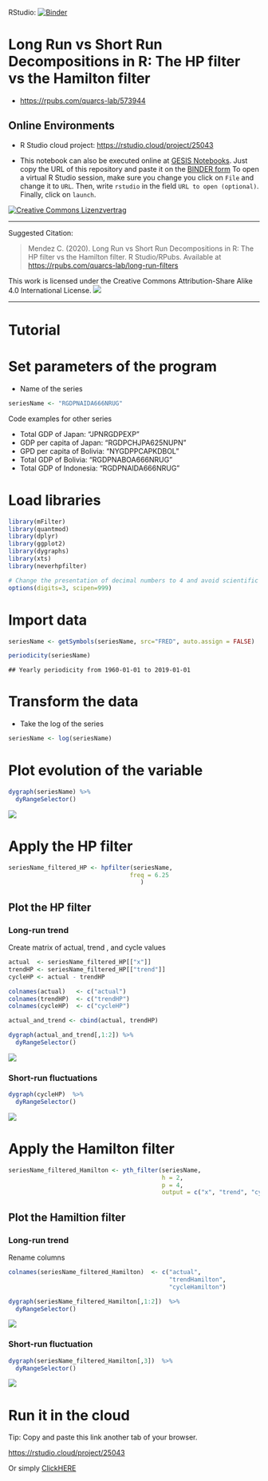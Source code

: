RStudio: [![Binder](http://mybinder.org/badge_logo.svg)](http://mybinder.org/v2/gh/quarcs-lab/tutorial-long-run-filters/main?urlpath=rstudio)

# Long Run vs Short Run Decompositions in R:  The HP filter vs the Hamilton filter

- https://rpubs.com/quarcs-lab/573944

## Online Environments

- R Studio cloud project: https://rstudio.cloud/project/25043

- This notebook can also be executed online at [GESIS Notebooks](https://notebooks.gesis.org). Just copy the URL of this repository and paste it on the [BINDER form](https://notebooks.gesis.org/binder/) To open a virtual R Studio session, make sure you change you click on `File` and change it to `URL`. Then, write `rstudio` in the field `URL to open (optional)`. Finally, click on `launch`.  


[![Creative Commons Lizenzvertrag](https://i.creativecommons.org/l/by-sa/4.0/88x31.png)](http://creativecommons.org/licenses/by-sa/4.0/)

---

Suggested Citation:

> Mendez C. (2020). Long Run vs Short Run Decompositions in R: The HP
> filter vs the Hamilton filter. R Studio/RPubs. Available at
> <https://rpubs.com/quarcs-lab/long-run-filters>

This work is licensed under the Creative Commons Attribution-Share Alike
4.0 International License. ![](License.png)

---

# Tutorial

# Set parameters of the program

  - Name of the series

<!-- end list -->

``` r
seriesName <- "RGDPNAIDA666NRUG"
```

Code examples for other series

  - Total GDP of Japan: “JPNRGDPEXP”
  - GDP per capita of Japan: “RGDPCHJPA625NUPN”
  - GPD per capita of Bolivia: “NYGDPPCAPKDBOL”
  - Total GDP of Bolivia: “RGDPNABOA666NRUG”
  - Total GDP of Indonesia: “RGDPNAIDA666NRUG”

# Load libraries

``` r
library(mFilter)
library(quantmod)
library(dplyr)
library(ggplot2)
library(dygraphs)
library(xts)
library(neverhpfilter)

# Change the presentation of decimal numbers to 4 and avoid scientific notation
options(digits=3, scipen=999)
```

# Import data

``` r
seriesName <- getSymbols(seriesName, src="FRED", auto.assign = FALSE)
```

``` r
periodicity(seriesName)
```

    ## Yearly periodicity from 1960-01-01 to 2019-01-01

# Transform the data

  - Take the log of the series

<!-- end list -->

``` r
seriesName <- log(seriesName)
```

# Plot evolution of the variable

``` r
dygraph(seriesName) %>%
  dyRangeSelector()
```

![](tutorial-long-run-filters_files/figure-gfm/unnamed-chunk-6-1.png)<!-- -->

# Apply the HP filter

``` r
seriesName_filtered_HP <- hpfilter(seriesName,
                                  freq = 6.25      
                                     )
```

## Plot the HP filter

### Long-run trend

Create matrix of actual, trend , and cycle values

``` r
actual  <- seriesName_filtered_HP[["x"]]
trendHP <- seriesName_filtered_HP[["trend"]]
cycleHP <- actual - trendHP

colnames(actual)   <- c("actual")
colnames(trendHP)  <- c("trendHP")
colnames(cycleHP)  <- c("cycleHP")

actual_and_trend <- cbind(actual, trendHP)
```

``` r
dygraph(actual_and_trend[,1:2]) %>%
  dyRangeSelector()
```

![](tutorial-long-run-filters_files/figure-gfm/unnamed-chunk-9-1.png)<!-- -->

### Short-run fluctuations

``` r
dygraph(cycleHP)  %>%
  dyRangeSelector()
```

![](tutorial-long-run-filters_files/figure-gfm/unnamed-chunk-10-1.png)<!-- -->

# Apply the Hamilton filter

``` r
seriesName_filtered_Hamilton <- yth_filter(seriesName,
                                           h = 2,
                                           p = 4,
                                           output = c("x", "trend", "cycle"))
```

## Plot the Hamiltion filter

### Long-run trend

Rename columns

``` r
colnames(seriesName_filtered_Hamilton)  <- c("actual",
                                             "trendHamilton",
                                             "cycleHamilton")
```

``` r
dygraph(seriesName_filtered_Hamilton[,1:2])  %>%
  dyRangeSelector()
```

![](tutorial-long-run-filters_files/figure-gfm/unnamed-chunk-13-1.png)<!-- -->

### Short-run fluctuation

``` r
dygraph(seriesName_filtered_Hamilton[,3])  %>%
  dyRangeSelector()
```

![](tutorial-long-run-filters_files/figure-gfm/unnamed-chunk-14-1.png)<!-- -->

# Run it in the cloud

Tip: Copy and paste this link another tab of your browser.

<https://rstudio.cloud/project/25043>

Or simply
<a href="https://rstudio.cloud/project/25043" target="_blank">ClickHERE</a>
